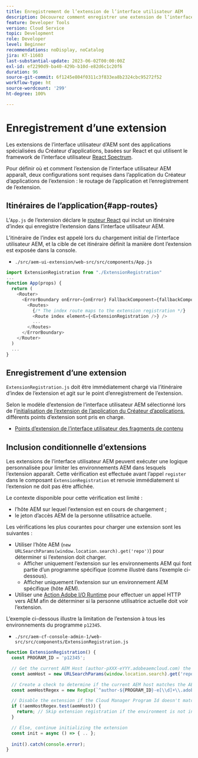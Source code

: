 ```yaml
---
title: Enregistrement de l’extension de l’interface utilisateur AEM
description: Découvrez comment enregistrer une extension de l’interface utilisateur AEM.
feature: Developer Tools
version: Cloud Service
topic: Development
role: Developer
level: Beginner
recommendations: noDisplay, noCatalog
jira: KT-11603
last-substantial-update: 2023-06-02T00:00:00Z
exl-id: ef2290d9-ba40-429b-b10d-e82d6c1c20f6
duration: 96
source-git-commit: 6f1245e804f0311c3f833ea8b2324cbc95272f52
workflow-type: ht
source-wordcount: '299'
ht-degree: 100%

---
```


# Enregistrement d’une extension

Les extensions de l’interface utilisateur d’AEM sont des applications spécialisées du Créateur d’applications, basées sur React et qui utilisent le framework de l’interface utilisateur [React Spectrum](https://react-spectrum.adobe.com/react-spectrum/).

Pour définir où et comment l’extension de l’interface utilisateur AEM apparaît, deux configurations sont requises dans l’application du Créateur d’applications de l’extension : le routage de l’application et l’enregistrement de l’extension.

## Itinéraires de l’application{#app-routes}

L’`App.js` de l’extension déclare le [routeur React](https://reactrouter.com/en/main) qui inclut un itinéraire d’index qui enregistre l’extension dans l’interface utilisateur AEM.

L’itinéraire de l’index est appelé lors du chargement initial de l’interface utilisateur AEM, et la cible de cet itinéraire définit la manière dont l’extension est exposée dans la console.

+ `./src/aem-ui-extension/web-src/src/components/App.js`

```javascript
import ExtensionRegistration from "./ExtensionRegistration"
...            
function App(props) {
  return (
    <Router>
      <ErrorBoundary onError={onError} FallbackComponent={fallbackComponent}>
        <Routes>
          {/* The index route maps to the extension registration */}
          <Route index element={<ExtensionRegistration />} />
          ...                                   
        </Routes>
      </ErrorBoundary>
    </Router>
  )
  ...
}
```

## Enregistrement d’une extension

`ExtensionRegistration.js` doit être immédiatement chargé via l’itinéraire d’index de l’extension et agit sur le point d’enregistrement de l’extension.

Selon le modèle d’extension de l’interface utilisateur AEM sélectionné lors de l’[initialisation de l’extension de l’application du Créateur d’applications](./app-initialization.md), différents points d’extension sont pris en charge.

+ [Points d’extension de l’interface utilisateur des fragments de contenu](./content-fragments/overview.md#extension-points)

## Inclusion conditionnelle d’extensions

Les extensions de l’interface utilisateur AEM peuvent exécuter une logique personnalisée pour limiter les environnements AEM dans lesquels l’extension apparaît. Cette vérification est effectuée avant l’appel `register` dans le composant `ExtensionRegistration` et renvoie immédiatement si l’extension ne doit pas être affichée.

Le contexte disponible pour cette vérification est limité :

+ l’hôte AEM sur lequel l’extension est en cours de chargement ;
+ le jeton d’accès AEM de la personne utilisatrice actuelle.

Les vérifications les plus courantes pour charger une extension sont les suivantes :

+ Utiliser l’hôte AEM (`new URLSearchParams(window.location.search).get('repo')`) pour déterminer si l’extension doit charger.
   + Afficher uniquement l’extension sur les environnements AEM qui font partie d’un programme spécifique (comme illustré dans l’exemple ci-dessous).
   + Afficher uniquement l’extension sur un environnement AEM spécifique (hôte AEM).
+ Utiliser une [Action Adobe I/O Runtime](./runtime-action.md) pour effectuer un appel HTTP vers AEM afin de déterminer si la personne utilisatrice actuelle doit voir l’extension.

L’exemple ci-dessous illustre la limitation de l’extension à tous les environnements du programme `p12345`.

+ `./src/aem-cf-console-admin-1/web-src/src/components/ExtensionRegistration.js`

```javascript
function ExtensionRegistration() {
  const PROGRAM_ID = 'p12345';

  // Get the current AEM Host (author-pXXX-eYYY.adobeaemcloud.com) the extension is loading on
  const aemHost = new URLSearchParams(window.location.search).get('repo');

  // Create a check to determine if the current AEM host matches the AEM program that uses this extension 
  const aemHostRegex = new RegExp(`^author-${PROGRAM_ID}-e[\\d]+\\.adobeaemcloud\\.com$`)

  // Disable the extension if the Cloud Manager Program Id doesn't match the regex.
  if (!aemHostRegex.test(aemHost)) {
    return; // Skip extension registration if the environment is not in program p12345.
  }

  // Else, continue initializing the extension
  const init = async () => { .. };
  
  init().catch(console.error);
}
```
